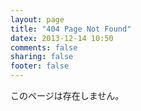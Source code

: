 ```yaml
---
layout: page
title: "404 Page Not Found"
datex: 2013-12-14 10:50
comments: false
sharing: false
footer: false
---
```

このページは存在しません。
